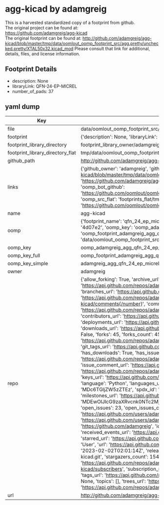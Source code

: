 # agg-kicad by adamgreig  
This is a harvested standardized copy of a footprint from github.  
The original project can be found at:  
https://github.com/adamgreig/agg-kicad  
The original footprint can be found at:
http://github.com/adamgreig/agg-kicad/blob/master/tmp/data/oomlout_oomp_footprint_src/agg.pretty/unchecked.pretty/XTAL50x32.kicad_mod
Please consult that link for additional, details, files, and license information.  
## Footprint Details
* description: None  
* libraryLink: QFN-24-EP-MICREL  
* number_of_pads: 37  
## yaml dump  
| Key | Value |  
| --- | --- |  
| file | data/oomlout_oomp_footprint_src/agg-kicad/agg.pretty/QFN-24-EP-MICREL.kicad_mod |  
| footprint | {'description': None, 'libraryLink': 'QFN-24-EP-MICREL', 'number_of_pads': 37} |  
| footprint_library_directory | footprint_library_owner/adamgreig_agg-kicad |  
| footprint_library_directory_flat | tmp/data/oomlout_oomp_footprint_src/footprints_flat/adamgreig_agg_qfn_24_ep_micrel/working |  
| github_path | http://github.com/adamgreig/agg-kicad/blob/master/tmp/data/oomlout_oomp_footprint_src/agg.pretty/QFN-24-EP-MICREL.kicad_mod |  
| links | {'github_owner': 'adamgreig', 'github_repo_name': 'agg-kicad', 'github_src': 'http://github.com/adamgreig/agg-kicad/blob/master/tmp/data/oomlout_oomp_footprint_src/agg.pretty/unchecked.pretty/XTAL50x32.kicad_mod', 'github_src_repo': 'https://github.com/adamgreig/agg-kicad', 'oomp_bot': 'tmp/data/oomlout_oomp_footprint_src/footprints/adamgreig_agg_qfn_24_ep_micrel/working', 'oomp_bot_github': 'https://github.com/oomlout/oomlout_oomp_footprint_bot/tree/main/tmp/data/oomlout_oomp_footprint_src/footprints/adamgreig_agg_qfn_24_ep_micrel/working', 'oomp_src_flat': 'footprints_flat/tmp/data/oomlout_oomp_footprint_src/footprints_flat/adamgreig_agg_qfn_24_ep_micrel/working', 'oomp_src_flat_github': 'https://github.com/oomlout/oomlout_oomp_footprint_src/tree/main/tmp/data/oomlout_oomp_footprint_src/footprints_flat/adamgreig_agg_qfn_24_ep_micrel/working'} |  
| name | agg-kicad |  
| oomp | {'footprint_name': 'qfn_24_ep_micrel', 'library_name': 'agg', 'md5': '4d07e26b8b75f08e616dcb9a962ec49d', 'md5_10': '4d07e26b8b', 'md5_5': '4d07e', 'md5_6': '4d07e2', 'oomp_key': 'oomp_adamgreig_agg_qfn_24_ep_micrel', 'oomp_key_extra': 'oomp_footprint_adamgreig_agg_qfn_24_ep_micrel', 'oomp_key_full': 'oomp_footprint_adamgreig_agg_qfn_24_ep_micrel_4d07e2', 'oomp_key_simple': 'adamgreig_agg_qfn_24_ep_micrel', 'original_filename': 'data/oomlout_oomp_footprint_src/agg-kicad/agg.pretty/QFN-24-EP-MICREL.kicad_mod', 'owner_name': 'adamgreig'} |  
| oomp_key | oomp_adamgreig_agg_qfn_24_ep_micrel |  
| oomp_key_full | oomp_footprint_adamgreig_agg_qfn_24_ep_micrel |  
| oomp_key_simple | adamgreig_agg_qfn_24_ep_micrel |  
| owner | adamgreig |  
| repo | {'allow_forking': True, 'archive_url': 'https://api.github.com/repos/adamgreig/agg-kicad/{archive_format}{/ref}', 'archived': False, 'assignees_url': 'https://api.github.com/repos/adamgreig/agg-kicad/assignees{/user}', 'blobs_url': 'https://api.github.com/repos/adamgreig/agg-kicad/git/blobs{/sha}', 'branches_url': 'https://api.github.com/repos/adamgreig/agg-kicad/branches{/branch}', 'clone_url': 'https://github.com/adamgreig/agg-kicad.git', 'collaborators_url': 'https://api.github.com/repos/adamgreig/agg-kicad/collaborators{/collaborator}', 'comments_url': 'https://api.github.com/repos/adamgreig/agg-kicad/comments{/number}', 'commits_url': 'https://api.github.com/repos/adamgreig/agg-kicad/commits{/sha}', 'compare_url': 'https://api.github.com/repos/adamgreig/agg-kicad/compare/{base}...{head}', 'contents_url': 'https://api.github.com/repos/adamgreig/agg-kicad/contents/{+path}', 'contributors_url': 'https://api.github.com/repos/adamgreig/agg-kicad/contributors', 'created_at': '2015-11-08T01:42:57Z', 'default_branch': 'master', 'deployments_url': 'https://api.github.com/repos/adamgreig/agg-kicad/deployments', 'description': 'KiCAD libraries, footprints, and scripts', 'disabled': False, 'downloads_url': 'https://api.github.com/repos/adamgreig/agg-kicad/downloads', 'events_url': 'https://api.github.com/repos/adamgreig/agg-kicad/events', 'fork': False, 'forks': 45, 'forks_count': 45, 'forks_url': 'https://api.github.com/repos/adamgreig/agg-kicad/forks', 'full_name': 'adamgreig/agg-kicad', 'git_commits_url': 'https://api.github.com/repos/adamgreig/agg-kicad/git/commits{/sha}', 'git_refs_url': 'https://api.github.com/repos/adamgreig/agg-kicad/git/refs{/sha}', 'git_tags_url': 'https://api.github.com/repos/adamgreig/agg-kicad/git/tags{/sha}', 'git_url': 'git://github.com/adamgreig/agg-kicad.git', 'has_discussions': False, 'has_downloads': True, 'has_issues': True, 'has_pages': False, 'has_projects': True, 'has_wiki': True, 'homepage': None, 'hooks_url': 'https://api.github.com/repos/adamgreig/agg-kicad/hooks', 'html_url': 'https://github.com/adamgreig/agg-kicad', 'id': 45762615, 'is_template': False, 'issue_comment_url': 'https://api.github.com/repos/adamgreig/agg-kicad/issues/comments{/number}', 'issue_events_url': 'https://api.github.com/repos/adamgreig/agg-kicad/issues/events{/number}', 'issues_url': 'https://api.github.com/repos/adamgreig/agg-kicad/issues{/number}', 'keys_url': 'https://api.github.com/repos/adamgreig/agg-kicad/keys{/key_id}', 'labels_url': 'https://api.github.com/repos/adamgreig/agg-kicad/labels{/name}', 'language': 'Python', 'languages_url': 'https://api.github.com/repos/adamgreig/agg-kicad/languages', 'license': {'key': 'mit', 'name': 'MIT License', 'node_id': 'MDc6TGljZW5zZTEz', 'spdx_id': 'MIT', 'url': 'https://api.github.com/licenses/mit'}, 'merges_url': 'https://api.github.com/repos/adamgreig/agg-kicad/merges', 'milestones_url': 'https://api.github.com/repos/adamgreig/agg-kicad/milestones{/number}', 'mirror_url': None, 'name': 'agg-kicad', 'network_count': 45, 'node_id': 'MDEwOlJlcG9zaXRvcnk0NTc2MjYxNQ==', 'notifications_url': 'https://api.github.com/repos/adamgreig/agg-kicad/notifications{?since,all,participating}', 'open_issues': 23, 'open_issues_count': 23, 'owner': {'avatar_url': 'https://avatars.githubusercontent.com/u/47219?v=4', 'events_url': 'https://api.github.com/users/adamgreig/events{/privacy}', 'followers_url': 'https://api.github.com/users/adamgreig/followers', 'following_url': 'https://api.github.com/users/adamgreig/following{/other_user}', 'gists_url': 'https://api.github.com/users/adamgreig/gists{/gist_id}', 'gravatar_id': '', 'html_url': 'https://github.com/adamgreig', 'id': 47219, 'login': 'adamgreig', 'node_id': 'MDQ6VXNlcjQ3MjE5', 'organizations_url': 'https://api.github.com/users/adamgreig/orgs', 'received_events_url': 'https://api.github.com/users/adamgreig/received_events', 'repos_url': 'https://api.github.com/users/adamgreig/repos', 'site_admin': False, 'starred_url': 'https://api.github.com/users/adamgreig/starred{/owner}{/repo}', 'subscriptions_url': 'https://api.github.com/users/adamgreig/subscriptions', 'type': 'User', 'url': 'https://api.github.com/users/adamgreig'}, 'private': False, 'pulls_url': 'https://api.github.com/repos/adamgreig/agg-kicad/pulls{/number}', 'pushed_at': '2023-02-02T02:01:14Z', 'releases_url': 'https://api.github.com/repos/adamgreig/agg-kicad/releases{/id}', 'size': 4160, 'ssh_url': 'git@github.com:adamgreig/agg-kicad.git', 'stargazers_count': 154, 'stargazers_url': 'https://api.github.com/repos/adamgreig/agg-kicad/stargazers', 'statuses_url': 'https://api.github.com/repos/adamgreig/agg-kicad/statuses/{sha}', 'subscribers_count': 12, 'subscribers_url': 'https://api.github.com/repos/adamgreig/agg-kicad/subscribers', 'subscription_url': 'https://api.github.com/repos/adamgreig/agg-kicad/subscription', 'svn_url': 'https://github.com/adamgreig/agg-kicad', 'tags_url': 'https://api.github.com/repos/adamgreig/agg-kicad/tags', 'teams_url': 'https://api.github.com/repos/adamgreig/agg-kicad/teams', 'temp_clone_token': None, 'topics': [], 'trees_url': 'https://api.github.com/repos/adamgreig/agg-kicad/git/trees{/sha}', 'updated_at': '2023-08-29T16:58:17Z', 'url': 'https://api.github.com/repos/adamgreig/agg-kicad', 'visibility': 'public', 'watchers': 154, 'watchers_count': 154, 'web_commit_signoff_required': False} |  
| url | http://github.com/adamgreig/agg-kicad |  


